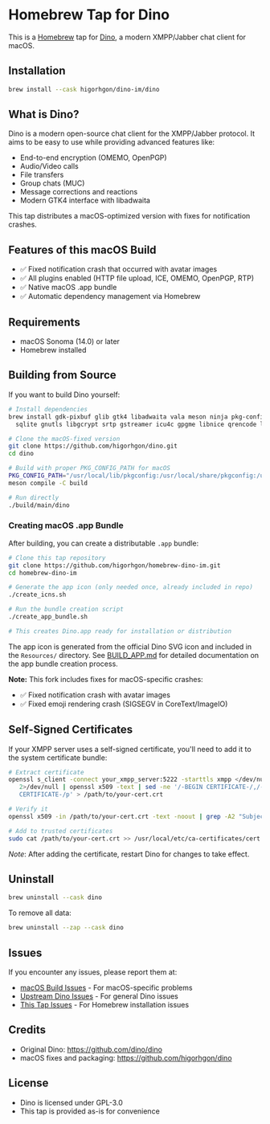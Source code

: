 # Homebrew Tap for Dino

This is a [Homebrew](https://brew.sh) tap for [Dino](https://dino.im), a modern XMPP/Jabber chat client for macOS.

## Installation

```bash
brew install --cask higorhgon/dino-im/dino
```

## What is Dino?

Dino is a modern open-source chat client for the XMPP/Jabber protocol. It aims to be easy to use while providing advanced features like:

- End-to-end encryption (OMEMO, OpenPGP)
- Audio/Video calls
- File transfers
- Group chats (MUC)
- Message corrections and reactions
- Modern GTK4 interface with libadwaita

This tap distributes a macOS-optimized version with fixes for notification crashes.

## Features of this macOS Build

- ✅ Fixed notification crash that occurred with avatar images
- ✅ All plugins enabled (HTTP file upload, ICE, OMEMO, OpenPGP, RTP)
- ✅ Native macOS .app bundle
- ✅ Automatic dependency management via Homebrew

## Requirements

- macOS Sonoma (14.0) or later
- Homebrew installed

## Building from Source

If you want to build Dino yourself:

```bash
# Install dependencies
brew install gdk-pixbuf glib gtk4 libadwaita vala meson ninja pkg-config \
  sqlite gnutls libgcrypt srtp gstreamer icu4c gpgme libnice qrencode libsoup libcanberra

# Clone the macOS-fixed version
git clone https://github.com/higorhgon/dino.git
cd dino

# Build with proper PKG_CONFIG_PATH for macOS
PKG_CONFIG_PATH="/usr/local/lib/pkgconfig:/usr/local/share/pkgconfig:/usr/local/opt/icu4c/lib/pkgconfig:/usr/local/Homebrew/Library/Homebrew/os/mac/pkgconfig/26:$PKG_CONFIG_PATH" meson setup build
meson compile -C build

# Run directly
./build/main/dino
```

### Creating macOS .app Bundle

After building, you can create a distributable `.app` bundle:

```bash
# Clone this tap repository
git clone https://github.com/higorhgon/homebrew-dino-im.git
cd homebrew-dino-im

# Generate the app icon (only needed once, already included in repo)
./create_icns.sh

# Run the bundle creation script
./create_app_bundle.sh

# This creates Dino.app ready for installation or distribution
```

The app icon is generated from the official Dino SVG icon and included in the `Resources/` directory. See [BUILD_APP.md](BUILD_APP.md) for detailed documentation on the app bundle creation process.

**Note:** This fork includes fixes for macOS-specific crashes:
- ✅ Fixed notification crash with avatar images
- ✅ Fixed emoji rendering crash (SIGSEGV in CoreText/ImageIO)

## Self-Signed Certificates

If your XMPP server uses a self-signed certificate, you'll need to add it to the system certificate bundle:

```bash
# Extract certificate
openssl s_client -connect your_xmpp_server:5222 -starttls xmpp </dev/null
   2>/dev/null | openssl x509 -text | sed -ne '/-BEGIN CERTIFICATE-/,/-END
   CERTIFICATE-/p' > /path/to/your-cert.crt

# Verify it
openssl x509 -in /path/to/your-cert.crt -text -noout | grep -A2 "Subject:"

# Add to trusted certificates
sudo cat /path/to/your-cert.crt >> /usr/local/etc/ca-certificates/cert.pem
```

*Note*: After adding the certificate, restart Dino for changes to take effect.

## Uninstall

```bash
brew uninstall --cask dino
```

To remove all data:
```bash
brew uninstall --zap --cask dino
```

## Issues

If you encounter any issues, please report them at:
- [macOS Build Issues](https://github.com/higorhgon/dino/issues) - For macOS-specific problems
- [Upstream Dino Issues](https://github.com/dino/dino/issues) - For general Dino issues
- [This Tap Issues](https://github.com/higorhgon/homebrew-dino-im/issues) - For Homebrew installation issues

## Credits

- Original Dino: https://github.com/dino/dino
- macOS fixes and packaging: https://github.com/higorhgon/dino

## License

- Dino is licensed under GPL-3.0
- This tap is provided as-is for convenience
